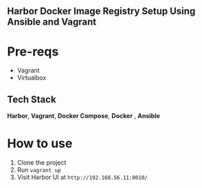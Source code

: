 Harbor Docker Image Registry Setup Using Ansible and Vagrant
----------------------------


# Pre-reqs

* Vagrant
* Virtualbox
  
## Tech Stack

**Harbor**, **Vagrant**, **Docker Compose**, **Docker** , **Ansible**

# How to use

1. Clone the project 
2. Run `vagrant up`
3. Visit Harbor UI at `http://192.168.56.11:8010/`
